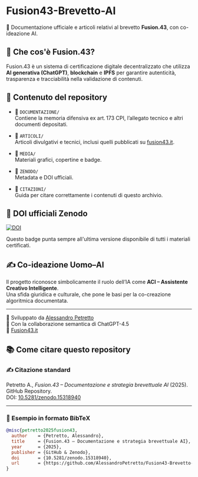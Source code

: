 # Fusion43-Brevetto-AI

📜 Documentazione ufficiale e articoli relativi al brevetto **Fusion.43**, con co-ideazione AI.

## 🧠 Che cos'è Fusion.43?

Fusion.43 è un sistema di certificazione digitale decentralizzato che utilizza **AI generativa (ChatGPT)**, **blockchain** e **IPFS** per garantire autenticità, trasparenza e tracciabilità nella validazione di contenuti.

## 📂 Contenuto del repository

- 📄 `DOCUMENTAZIONE/`  
  Contiene la memoria difensiva ex art. 173 CPI, l’allegato tecnico e altri documenti depositati.

- 🧠 `ARTICOLI/`  
  Articoli divulgativi e tecnici, inclusi quelli pubblicati su [fusion43.it](https://fusion43.it).

- 🎨 `MEDIA/`  
  Materiali grafici, copertine e badge.

- 📎 `ZENODO/`  
  Metadata e DOI ufficiali.

- 🧾 `CITAZIONI/`  
  Guida per citare correttamente i contenuti di questo archivio.

## 🔖 DOI ufficiali Zenodo

[![DOI](https://zenodo.org/badge/DOI/10.5281/zenodo.15318940.svg)](https://doi.org/10.5281/zenodo.15318940)

Questo badge punta sempre all'ultima versione disponibile di tutti i materiali certificati.

## ✍️ Co-ideazione Uomo–AI

Il progetto riconosce simbolicamente il ruolo dell’IA come **ACI – Assistente Creativo Intelligente**.  
Una sfida giuridica e culturale, che pone le basi per la co-creazione algoritmica documentata.

---

🧠 Sviluppato da [Alessandro Petretto](https://www.linkedin.com/in/alessandro-petretto-31b462350)  
🤖 Con la collaborazione semantica di ChatGPT-4.5  
🔗 [Fusion43.it](https://fusion43.it)

## 📚 Come citare questo repository

### ✍️ Citazione standard

Petretto A., *Fusion.43 – Documentazione e strategia brevettuale AI* (2025). GitHub Repository.  
DOI: [10.5281/zenodo.15318940](https://doi.org/10.5281/zenodo.15318940)

---

### 📑 Esempio in formato BibTeX

```bibtex
@misc{petretto2025fusion43,
  author    = {Petretto, Alessandro},
  title     = {Fusion.43 – Documentazione e strategia brevettuale AI},
  year      = {2025},
  publisher = {GitHub & Zenodo},
  doi       = {10.5281/zenodo.15318940},
  url       = {https://github.com/AlessandroPetretto/Fusion43-Brevetto-AI}
}

